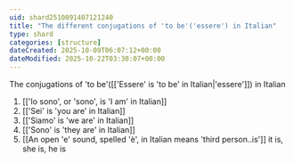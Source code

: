 ```yaml
---
uid: shard2510091407121240
title: "The different conjugations of 'to be'('essere') in Italian"
type: shard
categories: [structure]
dateCreated: 2025-10-09T06:07:12+00:00
dateModified: 2025-10-22T03:30:07+00:00
---
```

The conjugations of 'to be'([['Essere' is 'to be' in Italian|'essere']]) in Italian
1. [['Io sono', or 'sono', is 'I am' in Italian]]
2. [['Sei' is 'you are' in Italian]]
3. [['Siamo' is 'we are' in Italian]]
4. [['Sono' is 'they are' in Italian]]
5. [[An open 'e' sound, spelled 'è', in Italian means 'third person..is']] it is, she is, he is